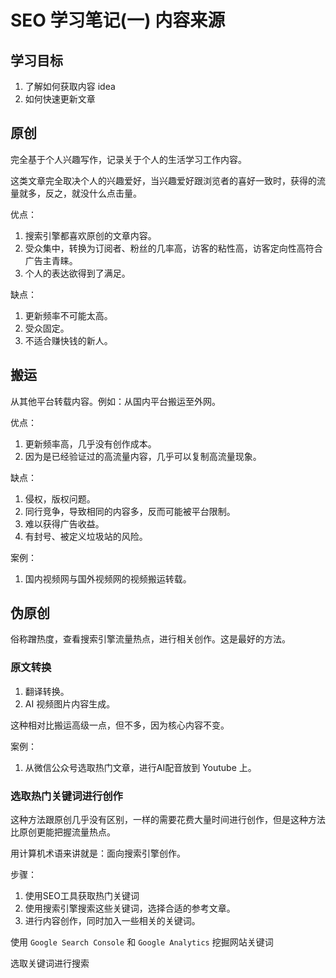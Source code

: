 # SEO 学习笔记(一) 内容来源

## 学习目标

1. 了解如何获取内容 idea
2. 如何快速更新文章

## 原创

完全基于个人兴趣写作，记录关于个人的生活学习工作内容。

这类文章完全取决个人的兴趣爱好，当兴趣爱好跟浏览者的喜好一致时，获得的流量就多，反之，就没什么点击量。

优点：

1. 搜索引擎都喜欢原创的文章内容。
2. 受众集中，转换为订阅者、粉丝的几率高，访客的粘性高，访客定向性高符合广告主青睐。
3. 个人的表达欲得到了满足。

缺点：

1. 更新频率不可能太高。
2. 受众固定。
3. 不适合赚快钱的新人。

## 搬运

从其他平台转载内容。例如：从国内平台搬运至外网。

优点：

1. 更新频率高，几乎没有创作成本。
2. 因为是已经验证过的高流量内容，几乎可以复制高流量现象。

缺点：

1. 侵权，版权问题。
2. 同行竞争，导致相同的内容多，反而可能被平台限制。
3. 难以获得广告收益。
4. 有封号、被定义垃圾站的风险。

案例：

1. 国内视频网与国外视频网的视频搬运转载。

## 伪原创

俗称蹭热度，查看搜索引擎流量热点，进行相关创作。这是最好的方法。

### 原文转换

1. 翻译转换。
2. AI 视频图片内容生成。

这种相对比搬运高级一点，但不多，因为核心内容不变。

案例：

1. 从微信公众号选取热门文章，进行AI配音放到 Youtube 上。

### 选取热门关键词进行创作

这种方法跟原创几乎没有区别，一样的需要花费大量时间进行创作，但是这种方法比原创更能把握流量热点。

用计算机术语来讲就是：面向搜索引擎创作。

步骤：

1. 使用SEO工具获取热门关键词
2. 使用搜索引擎搜索这些关键词，选择合适的参考文章。
3. 进行内容创作，同时加入一些相关的关键词。

使用 `Google Search Console` 和 `Google Analytics` 挖掘网站关键词

选取关键词进行搜索